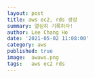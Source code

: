 ```yaml
---
layout: post
title: aws ec2, rds 생성
summary: 열심히 기록하자!
author: Lee Chang Ho
date: '2021-05-02 11:08:00'
category: aws
published: true
image:  awaws.png
tags:   aws ec2 rds
---
```

<!--stackedit_data:
eyJoaXN0b3J5IjpbMTA0MzkwNjM2MiwtMTc3MTExNzk0OCw3Mz
A5OTgxMTZdfQ==
-->